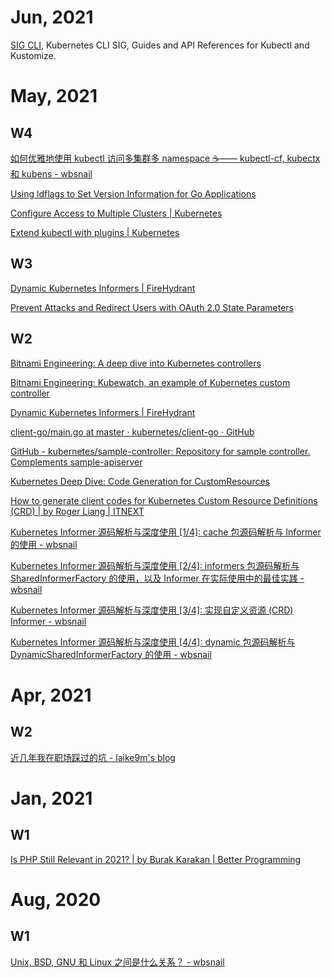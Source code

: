 # Jun, 2021

[SIG CLI](https://kubectl.docs.kubernetes.io/), Kubernetes CLI SIG, Guides and API References for Kubectl and Kustomize.

# May, 2021

## W4

[如何优雅地使用 kubectl 访问多集群多 namespace ☕️—— kubectl-cf, kubectx 和 kubens - wbsnail](https://wbsnail.com/p/switch-between-kubectl-contexts)

[Using ldflags to Set Version Information for Go Applications](https://www.digitalocean.com/community/tutorials/using-ldflags-to-set-version-information-for-go-applications)

[Configure Access to Multiple Clusters | Kubernetes](https://kubernetes.io/docs/tasks/access-application-cluster/configure-access-multiple-clusters/)

[Extend kubectl with plugins | Kubernetes](https://kubernetes.io/docs/tasks/extend-kubectl/kubectl-plugins/)

## W3

[Dynamic Kubernetes Informers | FireHydrant](https://firehydrant.io/blog/dynamic-kubernetes-informers/)

[Prevent Attacks and Redirect Users with OAuth 2.0 State Parameters](https://auth0.com/docs/protocols/state-parameters)

## W2

[Bitnami Engineering: A deep dive into Kubernetes controllers](https://engineering.bitnami.com/articles/a-deep-dive-into-kubernetes-controllers.html)

[Bitnami Engineering: Kubewatch, an example of Kubernetes custom controller](https://engineering.bitnami.com/articles/kubewatch-an-example-of-kubernetes-custom-controller.html)

[Dynamic Kubernetes Informers | FireHydrant](https://firehydrant.io/blog/dynamic-kubernetes-informers/)

[client-go/main.go at master · kubernetes/client-go · GitHub](https://github.com/kubernetes/client-go/blob/master/examples/workqueue/main.go)

[GitHub - kubernetes/sample-controller: Repository for sample controller. Complements sample-apiserver](https://github.com/kubernetes/sample-controller)

[Kubernetes Deep Dive: Code Generation for CustomResources](https://www.openshift.com/blog/kubernetes-deep-dive-code-generation-customresources)

[How to generate client codes for Kubernetes Custom Resource Definitions (CRD) | by Roger Liang | ITNEXT](https://itnext.io/how-to-generate-client-codes-for-kubernetes-custom-resource-definitions-crd-b4b9907769ba)

[Kubernetes Informer 源码解析与深度使用 [1/4]: cache 包源码解析与 Informer 的使用 - wbsnail](https://wbsnail.com/p/dive-into-kubernetes-informer)

[Kubernetes Informer 源码解析与深度使用 [2/4]: informers 包源码解析与 SharedInformerFactory 的使用，以及 Informer 在实际使用中的最佳实践 - wbsnail](https://wbsnail.com/p/dive-into-kubernetes-informer-shared-informer-factory)

[Kubernetes Informer 源码解析与深度使用 [3/4]: 实现自定义资源 (CRD) Informer - wbsnail](https://wbsnail.com/p/dive-into-kubernetes-informer-crd-informer)

[Kubernetes Informer 源码解析与深度使用 [4/4]: dynamic 包源码解析与 DynamicSharedInformerFactory 的使用 - wbsnail](https://wbsnail.com/p/dive-into-kubernetes-informer-dynamic-informer)

# Apr, 2021

## W2

[近几年我在职场踩过的坑 - laike9m's blog](https://laike9m.com/blog/jin-ji-nian-wo-zai-zhi-chang-cai-guo-de-keng,143/)

# Jan, 2021

## W1

[Is PHP Still Relevant in 2021? | by Burak Karakan | Better Programming](https://betterprogramming.pub/is-php-still-relevant-in-2021-19580c75855)


# Aug, 2020

## W1

[Unix, BSD, GNU 和 Linux 之间是什么关系？ - wbsnail](https://wbsnail.com/p/difference-between-unix-bsd-gnu-and-linux)


